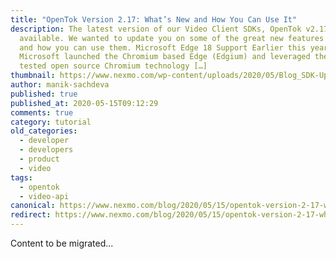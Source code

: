 ```yaml
---
title: "OpenTok Version 2.17: What’s New and How You Can Use It"
description: The latest version of our Video Client SDKs, OpenTok v2.17, is now
  available. We wanted to update you on some of the great new features included
  and how you can use them. Microsoft Edge 18 Support Earlier this year,
  Microsoft launched the Chromium based Edge (Edgium) and leveraged the battle
  tested open source Chromium technology […]
thumbnail: https://www.nexmo.com/wp-content/uploads/2020/05/Blog_SDK-Updates_1200x600.png
author: manik-sachdeva
published: true
published_at: 2020-05-15T09:12:29
comments: true
category: tutorial
old_categories:
  - developer
  - developers
  - product
  - video
tags:
  - opentok
  - video-api
canonical: https://www.nexmo.com/blog/2020/05/15/opentok-version-2-17-whats-new-and-how-you-can-use-it-dr
redirect: https://www.nexmo.com/blog/2020/05/15/opentok-version-2-17-whats-new-and-how-you-can-use-it-dr
---
```

Content to be migrated...